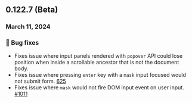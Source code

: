 ## 0.122.7 (Beta)

### March 11, 2024

### 🐛 Bug fixes

- Fixes issue where input panels rendered with `popover` API could lose position when inside a scrollable ancestor that is not the document body.
- Fixes issue where pressing `enter` key with a `mask` input focused would not submit form. [625](https://github.com/formkit/formkit/issues/625)
- Fixes issue where `mask` would not fire DOM input event on user input. [#1011](https://github.com/formkit/formkit/issues/1011)